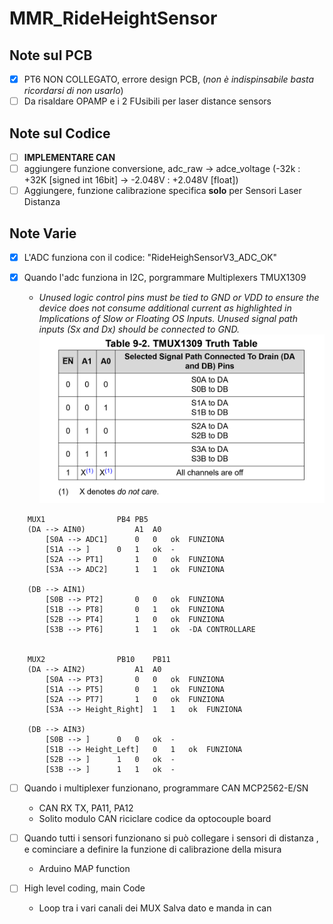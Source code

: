 # MMR_RideHeightSensor

## Note sul PCB
- [x] PT6 NON COLLEGATO, errore design PCB, (_non è indispinsabile basta ricordarsi di non usarlo_)
- [ ] Da risaldare OPAMP e i 2 FUsibili per laser distance sensors

## Note sul Codice
- [ ] **IMPLEMENTARE CAN**
- [ ] aggiungere funzione conversione, adc_raw -> adce_voltage  (-32k : +32K [signed int 16bit]  -> -2.048V : +2.048V [float])
- [ ] Aggiungere, funzione calibrazione specifica **solo** per Sensori Laser Distanza

## Note Varie

- [x] L'ADC funziona con il codice: "RideHeighSensorV3_ADC_OK"

- [x] Quando l'adc funziona in I2C, porgrammare Multiplexers TMUX1309
    - *Unused logic control pins must be tied to GND or VDD to ensure the device does not consume additional current as highlighted in Implications of Slow or Floating OS Inputs. Unused signal path inputs (Sx and Dx) should be connected to GND.*
    ![Table](/MUX%20Control%20Table.png)

```
    MUX1				PB4	PB5
	(DA --> AIN0)			A1	A0
		[S0A --> ADC1]		0	0	ok	FUNZIONA
		[S1A --> ]		0	1	ok	-
		[S2A --> PT1]		1	0	ok	FUNZIONA
		[S3A --> ADC2]		1	1	ok	FUNZIONA

	(DB --> AIN1)	
		[S0B --> PT2]		0	0	ok	FUNZIONA
		[S1B --> PT8]		0	1	ok	FUNZIONA
		[S2B --> PT4]		1	0	ok	FUNZIONA
		[S3B --> PT6]		1	1	ok	-DA CONTROLLARE


    MUX2				PB10	PB11
	(DA --> AIN2)			A1	A0
		[S0A --> PT3]		0	0	ok	FUNZIONA
		[S1A --> PT5]		0	1	ok	FUNZIONA
		[S2A --> PT7]		1	0	ok	FUNZIONA
		[S3A --> Height_Right]	1	1	ok	FUNZIONA

	(DB --> AIN3)			
		[S0B --> ]		0	0	ok	-
		[S1B --> Height_Left]	0	1	ok	FUNZIONA
		[S2B --> ]		1	0	ok	-
		[S3B --> ]		1	1	ok	-
```

- [ ] Quando i multiplexer funzionano, programmare CAN MCP2562-E/SN
    - CAN RX TX, PA11, PA12
    - Solito modulo CAN riciclare codice da optocouple board

- [ ] Quando tutti i sensori funzionano si può collegare i sensori di distanza , e cominciare a definire la funzione di calibrazione della misura
    - Arduino MAP function

- [ ] High level coding, main Code 
    - Loop tra i vari canali dei MUX Salva dato e manda in can
